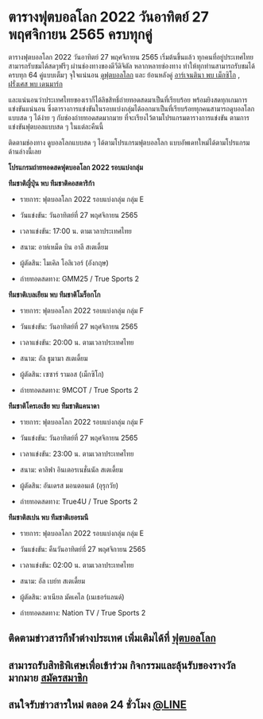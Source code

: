 # ตารางฟุตบอลโลก 2022 วันอาทิตย์ 27 พฤศจิกายน 2565 ครบทุกคู่

ตารางฟุตบอลโลก 2022 วันอาทิตย์ 27 พฤศจิกายน 2565 เริ่มต้นขึ้นแล้ว ทุกคนที่อยู่ประเทศไทยสามารถรับชมได้สดๆฟรีๆ ผ่านช่องทางของดีวีดิจิตัล หลากหลายช่องทาง ทำให้ทุกท่านสามารถรับชมได้ครบทุก 64 คู่แบบเต็มๆ จุใจแน่นอน [ดูฟุตบอลโลก](https://member.ufa88s.info/register/?s=wwwufa88s&lang=th) และ ย้อนหลังคู่ [อาร์เจนตินา พบ เม็กซิโก](https://www.super10beting.com/%E0%B8%AD%E0%B8%B2%E0%B8%A3%E0%B9%8C%E0%B9%80%E0%B8%88%E0%B8%99%E0%B8%95%E0%B8%B4%E0%B8%99%E0%B8%B2-%E0%B8%9E%E0%B8%9A-%E0%B9%80%E0%B8%A1%E0%B9%87%E0%B8%81%E0%B8%8B%E0%B8%B4%E0%B9%82%E0%B8%81/) , [ฝรั่งเศส พบ เดนมาร์ก](https://www.แทงฟุตบอลโลก2022.com/%E0%B8%9D%E0%B8%A3%E0%B8%B1%E0%B9%88%E0%B8%87%E0%B9%80%E0%B8%A8%E0%B8%AA-%E0%B8%9E%E0%B8%9A-%E0%B9%80%E0%B8%94%E0%B8%99%E0%B8%A1%E0%B8%B2%E0%B8%A3%E0%B9%8C%E0%B8%81/)

และแน่นอนว่าประเทศไทยของเราก็ได้ลิขสิทธิ์ถ่ายทอดสดมาเป็นที่เรียบร้อย พร้อมยิงสดทุกเกมการแข่งขันแน่นอน ซึ่งตารางการแข่งขันในรอบแบ่งกลุ่มได้ออกมาเป็นที่เรียบร้อยทุกคนสามารถดูบอลโลกแบบสด ๆ ได้ง่าย ๆ กับช่องถ่ายทอดสดมากมาย ที่จะเรียงไว้ตามโปรแกรมตารางการแข่งขัน ตามการแข่งขันฟุตบอลแบบสด ๆ ในแต่ละคืนนี้

ติดตามช่องทาง ดูบอลโลกแบบสด ๆ ได้ตามโปรแกรมฟุตบอลโลก แบบอัพเดทใหม่ได้ตามโปรแกรมด้านล่างนี้เลย

**โปรแกรมถ่ายทอดสดฟุตบอลโลก 2022 รอบแบ่งกลุ่ม**

**ทีมชาติญี่ปุ่น พบ ทีมชาติคอสตาริก้า**

 - รายการ: ฟุตบอลโลก 2022 รอบแบ่งกลุ่ม กลุ่ม E

 - วันแข่งขัน: วันอาทิตย์ที่ 27 พฤศจิกายน 2565

 - เวลาแข่งขัน: 17:00 น. ตามเวลาประเทศไทย

 - สนาม: อาห์เหม็ด บิน อาลี สเตเดี้ยม

 - ผู้ตัดสิน: ไมเคิล โอลิเวอร์ (อังกฤษ)

 - ถ่ายทอดสดทาง: GMM25 / True Sports 2

**ทีมชาติเบลเยียม พบ ทีมชาติโมร็อกโก**

 - รายการ: ฟุตบอลโลก 2022 รอบแบ่งกลุ่ม กลุ่ม F

 - วันแข่งขัน: วันอาทิตย์ที่ 27 พฤศจิกายน 2565

 - เวลาแข่งขัน: 20:00 น. ตามเวลาประเทศไทย

 - สนาม: อัล ธูมามา สเตเดี้ยม

 - ผู้ตัดสิน: เซซาร์ รามอส (เม็กซิโก)

 - ถ่ายทอดสดทาง: 9MCOT / True Sports 2

**ทีมชาติโครเอเชีย พบ ทีมชาติแคนาดา**

 - รายการ: ฟุตบอลโลก 2022 รอบแบ่งกลุ่ม กลุ่ม F

 - วันแข่งขัน: วันอาทิตย์ที่ 27 พฤศจิกายน 2565

 - เวลาแข่งขัน: 23:00 น. ตามเวลาประเทศไทย

 - สนาม: คาลิฟา อินเตอรเนชั่นนัล สเตเดี้ยม

 - ผู้ตัดสิน: อันเดรส มอนตอนเต้ (อุรุกวัย)

 - ถ่ายทอดสดทาง: True4U / True Sports 2

**ทีมชาติสเปน พบ ทีมชาติเยอรมนี**

 - รายการ: ฟุตบอลโลก 2022 รอบแบ่งกลุ่ม กลุ่ม E

 - วันแข่งขัน: คืนวันอาทิตย์ที่ 27 พฤศจิกายน 2565

 - เวลาแข่งขัน: 02:00 น. ตามเวลาประเทศไทย

 - สนาม: อัล เบย์ท สเตเดี้ยม

 - ผู้ตัดสิน: ดาเนียล มัคเคไล (เนเธอร์แลนด์)

 - ถ่ายทอดสดทาง: Nation TV / True Sports 2

## ติดตามข่าวสารกีฬาต่างประเทศ เพิ่มเติมได้ที่ [ฟุตบอลโลก](https://www.ufa88s.info/)

## สามารถรับสิทธิพิเศษเพื่อเข้าร่วม กิจกรรมและลุ้นรับของรางวัลมากมาย [สมัครสมาชิก](https://member.ufa88s.info/register/?s=wwwufa88s&lang=th)

## สนใจรับข่าวสารใหม่ ตลอด 24 ชั่วโมง [@LINE](https://line.me/R/ti/p/@283xkvif)
